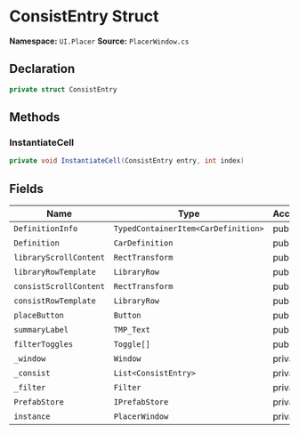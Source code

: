 # ConsistEntry Struct

**Namespace:** `UI.Placer`
**Source:** `PlacerWindow.cs`

## Declaration

```csharp
private struct ConsistEntry
```

## Methods

### InstantiateCell

```csharp
private void InstantiateCell(ConsistEntry entry, int index)
```

## Fields

| Name | Type | Access | Modifiers |
|------|------|--------|-----------|
| `DefinitionInfo` | `TypedContainerItem<CarDefinition>` | public | - |
| `Definition` | `CarDefinition` | public | - |
| `libraryScrollContent` | `RectTransform` | public | - |
| `libraryRowTemplate` | `LibraryRow` | public | - |
| `consistScrollContent` | `RectTransform` | public | - |
| `consistRowTemplate` | `LibraryRow` | public | - |
| `placeButton` | `Button` | public | - |
| `summaryLabel` | `TMP_Text` | public | - |
| `filterToggles` | `Toggle[]` | public | - |
| `_window` | `Window` | private | - |
| `_consist` | `List<ConsistEntry>` | private | `readonly` |
| `_filter` | `Filter` | private | - |
| `PrefabStore` | `IPrefabStore` | private | - |
| `instance` | `PlacerWindow` | private | `static` |

